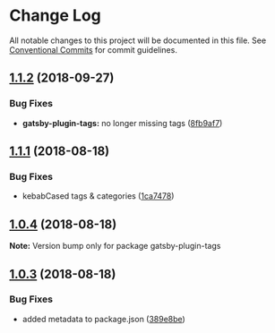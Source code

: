 # Change Log

All notable changes to this project will be documented in this file.
See [Conventional Commits](https://conventionalcommits.org) for commit guidelines.

<a name="1.1.2"></a>
## [1.1.2](https://github.com/rmcfadzean/gatsby-pantry/tree/master/packages/gatsby-plugin-tags/compare/v1.1.1...v1.1.2) (2018-09-27)


### Bug Fixes

* **gatsby-plugin-tags:** no longer missing tags ([8fb9af7](https://github.com/rmcfadzean/gatsby-pantry/tree/master/packages/gatsby-plugin-tags/commit/8fb9af7))





<a name="1.1.1"></a>
## [1.1.1](https://github.com/rmcfadzean/gatsby-pantry/tree/master/packages/gatsby-plugin-tags/compare/v1.1.0...v1.1.1) (2018-08-18)


### Bug Fixes

* kebabCased tags & categories ([1ca7478](https://github.com/rmcfadzean/gatsby-pantry/tree/master/packages/gatsby-plugin-tags/commit/1ca7478))





<a name="1.0.4"></a>
## [1.0.4](https://github.com/rmcfadzean/gatsby-pantry/tree/master/packages/gatsby-plugin-tags/compare/v1.0.3...v1.0.4) (2018-08-18)

**Note:** Version bump only for package gatsby-plugin-tags





<a name="1.0.3"></a>
## [1.0.3](https://github.com/rmcfadzean/gatsby-pantry/tree/master/packages/gatsby-plugin-tags/compare/v1.0.2...v1.0.3) (2018-08-18)


### Bug Fixes

* added metadata to package.json ([389e8be](https://github.com/rmcfadzean/gatsby-pantry/tree/master/packages/gatsby-plugin-tags/commit/389e8be))

